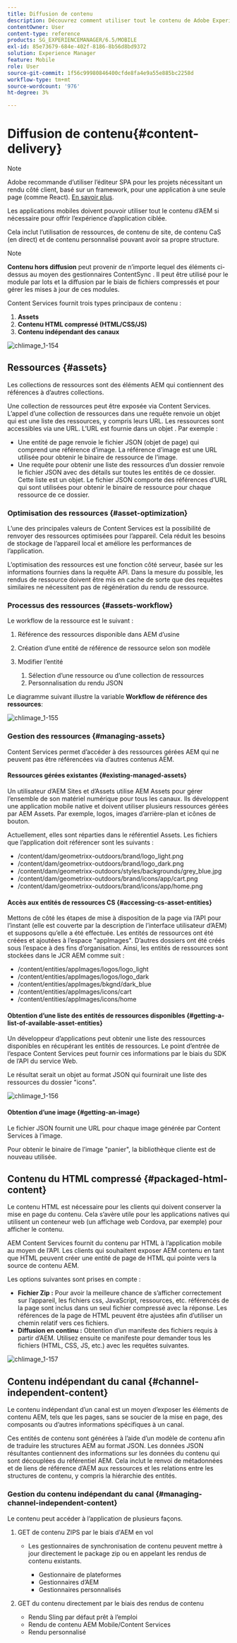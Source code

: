 ```yaml
---
title: Diffusion de contenu
description: Découvrez comment utiliser tout le contenu de Adobe Experience Manager pour diffuser l’expérience de l’application ciblée.
contentOwner: User
content-type: reference
products: SG_EXPERIENCEMANAGER/6.5/MOBILE
exl-id: 85e73679-684e-402f-8186-8b56d8bd9372
solution: Experience Manager
feature: Mobile
role: User
source-git-commit: 1f56c99980846400cfde8fa4e9a55e885bc2258d
workflow-type: tm+mt
source-wordcount: '976'
ht-degree: 3%

---
```


# Diffusion de contenu{#content-delivery}

>[!NOTE]
>
>Adobe recommande d’utiliser l’éditeur SPA pour les projets nécessitant un rendu côté client, basé sur un framework, pour une application à une seule page (comme React). [En savoir plus](/help/sites-developing/spa-overview.md).

Les applications mobiles doivent pouvoir utiliser tout le contenu d’AEM si nécessaire pour offrir l’expérience d’application ciblée.

Cela inclut l’utilisation de ressources, de contenu de site, de contenu CaS (en direct) et de contenu personnalisé pouvant avoir sa propre structure.

>[!NOTE]
>
>**Contenu hors diffusion** peut provenir de n’importe lequel des éléments ci-dessus au moyen des gestionnaires ContentSync . Il peut être utilisé pour le module par lots et la diffusion par le biais de fichiers compressés et pour gérer les mises à jour de ces modules.

Content Services fournit trois types principaux de contenu :

1. **Assets**
1. **Contenu HTML compressé (HTML/CSS/JS)**
1. **Contenu indépendant des canaux**

![chlimage_1-154](assets/chlimage_1-154.png)

## Ressources {#assets}

Les collections de ressources sont des éléments AEM qui contiennent des références à d’autres collections.

Une collection de ressources peut être exposée via Content Services. L’appel d’une collection de ressources dans une requête renvoie un objet qui est une liste des ressources, y compris leurs URL. Les ressources sont accessibles via une URL. L’URL est fournie dans un objet . Par exemple :

* Une entité de page renvoie le fichier JSON (objet de page) qui comprend une référence d’image. La référence d’image est une URL utilisée pour obtenir le binaire de ressource de l’image.
* Une requête pour obtenir une liste des ressources d’un dossier renvoie le fichier JSON avec des détails sur toutes les entités de ce dossier. Cette liste est un objet. Le fichier JSON comporte des références d’URL qui sont utilisées pour obtenir le binaire de ressource pour chaque ressource de ce dossier.

### Optimisation des ressources {#asset-optimization}

L’une des principales valeurs de Content Services est la possibilité de renvoyer des ressources optimisées pour l’appareil. Cela réduit les besoins de stockage de l’appareil local et améliore les performances de l’application.

L’optimisation des ressources est une fonction côté serveur, basée sur les informations fournies dans la requête API. Dans la mesure du possible, les rendus de ressource doivent être mis en cache de sorte que des requêtes similaires ne nécessitent pas de régénération du rendu de ressource.

### Processus des ressources {#assets-workflow}

Le workflow de la ressource est le suivant :

1. Référence des ressources disponible dans AEM d’usine
1. Création d’une entité de référence de ressource selon son modèle
1. Modifier l’entité

   1. Sélection d’une ressource ou d’une collection de ressources
   1. Personnalisation du rendu JSON

Le diagramme suivant illustre la variable **Workflow de référence des ressources**:

![chlimage_1-155](assets/chlimage_1-155.png)

### Gestion des ressources {#managing-assets}

Content Services permet d’accéder à des ressources gérées AEM qui ne peuvent pas être référencées via d’autres contenus AEM.

#### Ressources gérées existantes {#existing-managed-assets}

Un utilisateur d’AEM Sites et d’Assets utilise AEM Assets pour gérer l’ensemble de son matériel numérique pour tous les canaux. Ils développent une application mobile native et doivent utiliser plusieurs ressources gérées par AEM Assets. Par exemple, logos, images d’arrière-plan et icônes de bouton.

Actuellement, elles sont réparties dans le référentiel Assets. Les fichiers que l’application doit référencer sont les suivants :

* /content/dam/geometrixx-outdoors/brand/logo_light.png
* /content/dam/geometrixx-outdoors/brand/logo_dark.png
* /content/dam/geometrixx-outdoors/styles/backgrounds/grey_blue.jpg
* /content/dam/geometrixx-outdoors/brand/icons/app/cart.png
* /content/dam/geometrixx-outdoors/brand/icons/app/home.png

#### Accès aux entités de ressources CS {#accessing-cs-asset-entities}

Mettons de côté les étapes de mise à disposition de la page via l’API pour l’instant (elle est couverte par la description de l’interface utilisateur d’AEM) et supposons qu’elle a été effectuée. Les entités de ressources ont été créées et ajoutées à l’espace &quot;appImages&quot;. D’autres dossiers ont été créés sous l’espace à des fins d’organisation. Ainsi, les entités de ressources sont stockées dans le JCR AEM comme suit :

* /content/entities/appImages/logos/logo_light
* /content/entities/appImages/logos/logo_dark
* /content/entities/appImages/bkgnd/dark_blue
* /content/entities/appImages/icons/cart
* /content/entities/appImages/icons/home

#### Obtention d’une liste des entités de ressources disponibles {#getting-a-list-of-available-asset-entities}

Un développeur d’applications peut obtenir une liste des ressources disponibles en récupérant les entités de ressources. Le point d’entrée de l’espace Content Services peut fournir ces informations par le biais du SDK de l’API du service Web.

Le résultat serait un objet au format JSON qui fournirait une liste des ressources du dossier &quot;icons&quot;.

![chlimage_1-156](assets/chlimage_1-156.png)

#### Obtention d’une image {#getting-an-image}

Le fichier JSON fournit une URL pour chaque image générée par Content Services à l’image.

Pour obtenir le binaire de l’image &quot;panier&quot;, la bibliothèque cliente est de nouveau utilisée.

## Contenu du HTML compressé {#packaged-html-content}

Le contenu HTML est nécessaire pour les clients qui doivent conserver la mise en page du contenu. Cela s’avère utile pour les applications natives qui utilisent un conteneur web (un affichage web Cordova, par exemple) pour afficher le contenu.

AEM Content Services fournit du contenu par HTML à l’application mobile au moyen de l’API. Les clients qui souhaitent exposer AEM contenu en tant que HTML peuvent créer une entité de page de HTML qui pointe vers la source de contenu AEM.

Les options suivantes sont prises en compte :

* **Fichier Zip :** Pour avoir la meilleure chance de s’afficher correctement sur l’appareil, les fichiers css, JavaScript, ressources, etc. référencés de la page sont inclus dans un seul fichier compressé avec la réponse. Les références de la page de HTML peuvent être ajustées afin d’utiliser un chemin relatif vers ces fichiers.
* **Diffusion en continu :** Obtention d’un manifeste des fichiers requis à partir d’AEM. Utilisez ensuite ce manifeste pour demander tous les fichiers (HTML, CSS, JS, etc.) avec les requêtes suivantes.

![chlimage_1-157](assets/chlimage_1-157.png)

## Contenu indépendant du canal {#channel-independent-content}

Le contenu indépendant d’un canal est un moyen d’exposer les éléments de contenu AEM, tels que les pages, sans se soucier de la mise en page, des composants ou d’autres informations spécifiques à un canal.

Ces entités de contenu sont générées à l’aide d’un modèle de contenu afin de traduire les structures AEM au format JSON. Les données JSON résultantes contiennent des informations sur les données du contenu qui sont découplées du référentiel AEM. Cela inclut le renvoi de métadonnées et de liens de référence d’AEM aux ressources et les relations entre les structures de contenu, y compris la hiérarchie des entités.

### Gestion du contenu indépendant du canal {#managing-channel-independent-content}

Le contenu peut accéder à l’application de plusieurs façons.

1. GET de contenu ZIPS par le biais d&#39;AEM en vol

   * Les gestionnaires de synchronisation de contenu peuvent mettre à jour directement le package zip ou en appelant les rendus de contenu existants.

      * Gestionnaire de plateformes
      * Gestionnaires d’AEM
      * Gestionnaires personnalisés

1. GET du contenu directement par le biais des rendus de contenu

   * Rendu Sling par défaut prêt à l’emploi
   * Rendu de contenu AEM Mobile/Content Services
   * Rendu personnalisé

